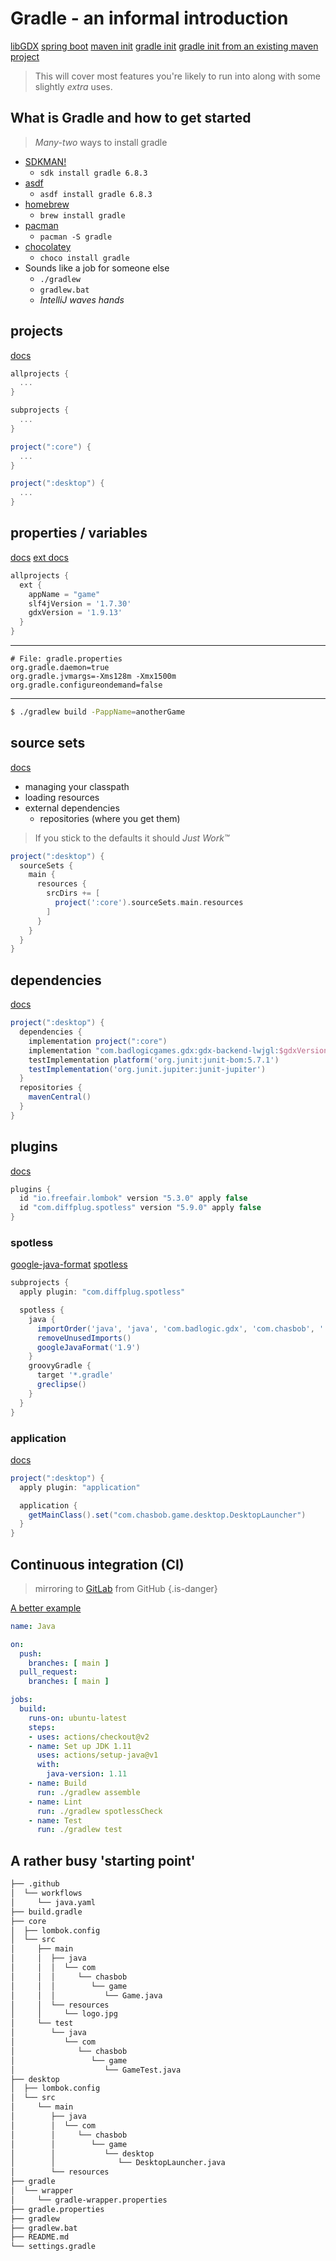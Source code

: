 # Gradle - an informal introduction

[libGDX](./game)
[spring boot](./spring)
[maven init](./init/maven-init)
[gradle init](./init/gradle-init)
[gradle init from an existing maven project](./init/maven-to-gradle)

> This will cover most features you're likely to run into along with some slightly
> *extra* uses.

## What is Gradle and how to get started

> *Many-two* ways to install gradle

- [SDKMAN!](https://sdkman.io/)
  - `sdk install gradle 6.8.3`
- [asdf](https://asdf-vm.com)
  - `asdf install gradle 6.8.3`
- [homebrew](https://brew.sh)
  - `brew install gradle`
- [pacman](https://archlinux.org)
  - `pacman -S gradle`
- [chocolatey](https://chocolatey.org/)
  - `choco install gradle`
- Sounds like a job for someone else
  - `./gradlew`
  - `gradlew.bat`
  - *IntelliJ waves hands*

## projects

[docs](https://docs.gradle.org/current/userguide/multi_project_builds.html)

```groovy
allprojects {
  ...
}

subprojects {
  ...
}

project(":core") {
  ...
}

project(":desktop") {
  ...
}
```

## properties / variables

[docs](https://docs.gradle.org/current/userguide/build_environment.html)
[ext docs](https://docs.gradle.org/current/dsl/org.gradle.api.plugins.ExtraPropertiesExtension.html)

```groovy
allprojects {
  ext {
    appName = "game"
    slf4jVersion = '1.7.30'
    gdxVersion = '1.9.13'
  }
}
```

---

```properties
# File: gradle.properties
org.gradle.daemon=true
org.gradle.jvmargs=-Xms128m -Xmx1500m
org.gradle.configureondemand=false
```

---

```bash
$ ./gradlew build -PappName=anotherGame
```

## source sets

[docs](https://docs.gradle.org/current/dsl/org.gradle.api.tasks.SourceSet.html)

- managing your classpath
- loading resources
- external dependencies
  - repositories (where you get them)

> If you stick to the defaults it should *Just Work™*

```groovy
project(":desktop") {
  sourceSets {
    main {
      resources {
        srcDirs += [
          project(':core').sourceSets.main.resources
        ]
      }
    }
  }
}
```

## dependencies

[docs](https://docs.gradle.org/current/userguide/declaring_dependencies.html)

```groovy
project(":desktop") {
  dependencies {
    implementation project(":core")
    implementation "com.badlogicgames.gdx:gdx-backend-lwjgl:$gdxVersion"
    testImplementation platform('org.junit:junit-bom:5.7.1')
    testImplementation('org.junit.jupiter:junit-jupiter')
  }
  repositories {
    mavenCentral()
  }
}
```

## plugins

[docs](https://docs.gradle.org/current/userguide/plugins.html)

```groovy
plugins {
  id "io.freefair.lombok" version "5.3.0" apply false
  id "com.diffplug.spotless" version "5.9.0" apply false
}
```

### spotless

[google-java-format](https://github.com/google/google-java-format)
[spotless](https://github.com/diffplug/spotless/)

```groovy
subprojects {
  apply plugin: "com.diffplug.spotless"

  spotless {
    java {
      importOrder('java', 'java', 'com.badlogic.gdx', 'com.chasbob', '')
      removeUnusedImports()
      googleJavaFormat('1.9')
    }
    groovyGradle {
      target '*.gradle'
      greclipse()
    }
  }
}
```

### application

[docs](https://docs.gradle.org/current/userguide/application_plugin.html)

```groovy
project(":desktop") {
  apply plugin: "application"

  application {
    getMainClass().set("com.chasbob.game.desktop.DesktopLauncher")
  }
}
```

## Continuous integration (CI)

> mirroring to [GitLab](git-teaching.cs.bham.ac.uk) from GitHub
{.is-danger}


[A better example](https://github.com/Chasbob/Gradle-for-Java/blob/main/.github/workflows/java.yaml)

```yaml
name: Java

on:
  push:
    branches: [ main ]
  pull_request:
    branches: [ main ]

jobs:
  build:
    runs-on: ubuntu-latest
    steps:
    - uses: actions/checkout@v2
    - name: Set up JDK 1.11
      uses: actions/setup-java@v1
      with:
        java-version: 1.11
    - name: Build
      run: ./gradlew assemble
    - name: Lint
      run: ./gradlew spotlessCheck
    - name: Test
      run: ./gradlew test
```

## A rather busy 'starting point'

```bash
├── .github
│  └── workflows
│     └── java.yaml
├── build.gradle
├── core
│  ├── lombok.config
│  └── src
│     ├── main
│     │  ├── java
│     │  │  └── com
│     │  │     └── chasbob
│     │  │        └── game
│     │  │           └── Game.java
│     │  └── resources
│     │     └── logo.jpg
│     └── test
│        └── java
│           └── com
│              └── chasbob
│                 └── game
│                    └── GameTest.java
├── desktop
│  ├── lombok.config
│  └── src
│     └── main
│        ├── java
│        │  └── com
│        │     └── chasbob
│        │        └── game
│        │           └── desktop
│        │              └── DesktopLauncher.java
│        └── resources
├── gradle
│  └── wrapper
│     └── gradle-wrapper.properties
├── gradle.properties
├── gradlew
├── gradlew.bat
├── README.md
└── settings.gradle
```

